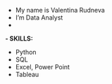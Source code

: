 - My name is Valentina Rudneva
- I’m Data Analyst
- 
**- SKILLS:**
- Python
- SQL
- Excel, Power Point
- Tableau
  
